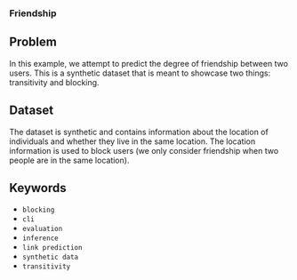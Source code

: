 ### Friendship

## Problem

In this example, we attempt to predict the degree of friendship between two users.
This is a synthetic dataset that is meant to showcase two things: transitivity and blocking.

## Dataset

The dataset is synthetic and contains information about the location of individuals and whether they live in the same location.
The location information is used to block users (we only consider friendship when two people are in the same location).

## Keywords

 - `blocking`
 - `cli`
 - `evaluation`
 - `inference`
 - `link prediction`
 - `synthetic data`
 - `transitivity`
